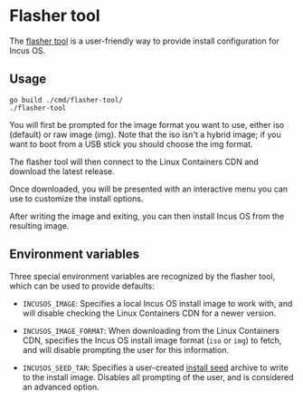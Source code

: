 # Flasher tool
The [flasher tool](https://github.com/lxc/incus-os/tree/main/incus-osd/cmd/flasher-tool)
is a user-friendly way to provide install configuration for Incus OS.

## Usage

    go build ./cmd/flasher-tool/
    ./flasher-tool
    
You will first be prompted for the image format you want to use, either iso
(default) or raw image (img). Note that the iso isn't a hybrid image; if you
want to boot from a USB stick you should choose the img format.

The flasher tool will then connect to the Linux Containers CDN and download the
latest release.

Once downloaded, you will be presented with an interactive menu you can use to
customize the install options.

After writing the image and exiting, you can then install Incus OS from the
resulting image.

## Environment variables

Three special environment variables are recognized by the flasher tool, which can be
used to provide defaults:

  * `INCUSOS_IMAGE`: Specifies a local Incus OS install image to work with, and will
  disable checking the Linux Containers CDN for a newer version.
  
  * `INCUSOS_IMAGE_FORMAT`: When downloading from the Linux Containers CDN, specifies
  the Incus OS install image format (`iso` or `img`) to fetch, and will disable
  prompting the user for this information.
  
  * `INCUSOS_SEED_TAR`: Specifies a user-created [install seed](install-seed.md)
  archive to write to the install image. Disables all prompting of the user, and is
  considered an advanced option.
